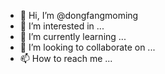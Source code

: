- 👋 Hi, I’m @dongfangmoming
- 👀 I’m interested in ...
- 🌱 I’m currently learning ...
- 💞️ I’m looking to collaborate on ...
- 📫 How to reach me ...

<!---
dongfangmoming/dongfangmoming is a ✨ special ✨ repository because its `README.md` (this file) appears on your GitHub profile.
You can click the Preview link to take a look at your changes.
--->
